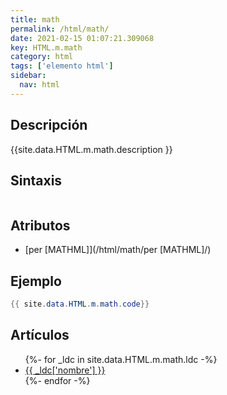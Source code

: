 ```yaml
---
title: math
permalink: /html/math/
date: 2021-02-15 01:07:21.309068
key: HTML.m.math
category: html
tags: ['elemento html']
sidebar: 
  nav: html
---
```


## Descripción
{{site.data.HTML.m.math.description }}

## Sintaxis
~~~html
~~~

## Atributos
* [per [MATHML]](/html/math/per [MATHML]/)

## Ejemplo
~~~java
{{ site.data.HTML.m.math.code}}
~~~

## Artículos
<ul>
{%- for _ldc in site.data.HTML.m.math.ldc -%}
   <li>
       <a href="{{_ldc['url'] }}">{{ _ldc['nombre'] }}</a>
   </li>
{%- endfor -%}
</ul>
